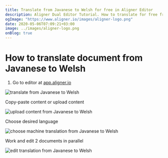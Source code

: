 ```yaml
---
title: Translate from Javanese to Welsh for free in Aligner Editor
description: Aligner Dual Editor Tutorial. How to translate for free from Javanese to Welsh. Aligner is multilingual document management platform. 
ogImage: "https://www.aligner.io/images/aligner-logo.png"
date: 2020-05-06T07:09:21+03:00
image: ../images/aligner-logo.png
onBlog: true
---
```


# How to translate document from Javanese to Welsh

1. Go to editor at [app.aligner.io](https://app.aligner.io "Aligner App web page")

![translate from Javanese to Welsh](../aligner-blank-editor.png "translate from Javanese to Welsh")

Copy-paste content or upload content

![upload content from Javanese to Welsh](../aligner-uploaded-document.png "upload content from Javanese to Welsh")

Choose desired language

![choose machine translation from Javanese to Welsh](../aligner-language-dropdown.png "choose machine translation from Javanese to Welsh")

Work and edit 2 documents in parallel

![edit translation from Javanese to Welsh](../aligner-double-sitded-editor.png "edit translation from Javanese to Welsh")

